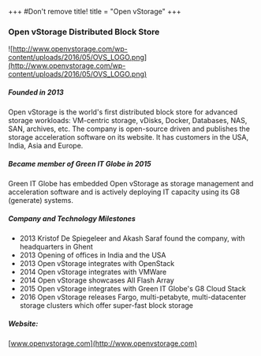 +++
#Don't remove title!
title = "Open vStorage"
+++
### Open vStorage Distributed Block Store

![http://www.openvstorage.com/wp-content/uploads/2016/05/OVS_LOGO.png](http://www.openvstorage.com/wp-content/uploads/2016/05/OVS_LOGO.png)

##### Founded in 2013

Open vStorage is the world's first distributed block store for advanced storage workloads: VM-centric storage, vDisks, Docker, Databases, NAS, SAN, archives, etc. The company is open-source driven and publishes the storage acceleration software on its website. It has customers in the USA, India, Asia and Europe.

##### Became member of Green IT Globe in 2015 

Green IT Globe has embedded Open vStorage as storage management and acceleration software and is actively deploying IT capacity using its G8 (generate) systems.  

##### Company and Technology Milestones

-   2013 Kristof De Spiegeleer and Akash Saraf found the company, with headquarters in Ghent
-   2013 Opening of offices in India and the USA
-   2013 Open vStorage integrates with OpenStack
-   2014 Open vStorage integrates with VMWare
-   2014 Open vStorage showcases All Flash Array
-   2015 Open vStorage integrates with Green IT Globe's G8 Cloud Stack
-   2016 Open vStorage releases Fargo, multi-petabyte, multi-datacenter storage clusters which offer super-fast block storage

##### Website:

[www.openvstorage.com](http://www.openvstorage.com)
